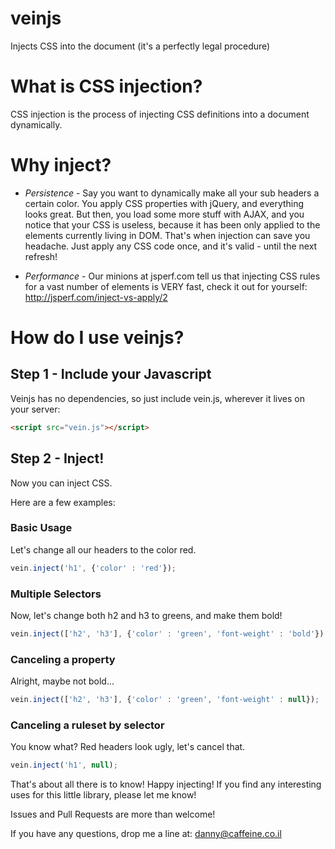 veinjs
======

Injects CSS into the document (it's a perfectly legal procedure)

# What is CSS injection?
CSS injection is the process of injecting CSS definitions into a document dynamically.

# Why inject?
- *Persistence* - Say you want to dynamically make all your sub headers a certain color. You apply CSS properties with jQuery, and everything looks great. But then, you load some more stuff with AJAX, and you notice that your CSS is useless, because it has been only applied to the elements currently living in DOM. That's when injection can save you headache. Just apply any CSS code once, and it's valid - until the next refresh!

- *Performance* - Our minions at jsperf.com tell us that injecting CSS rules for a vast number of elements is VERY fast, check it out for yourself: http://jsperf.com/inject-vs-apply/2

# How do I use veinjs?

## Step 1 - Include your Javascript
Veinjs has no dependencies, so just include vein.js, wherever it lives on your server:
```html
<script src="vein.js"></script>
```

## Step 2 - Inject!
Now you can inject CSS.

Here are a few examples:

### Basic Usage
Let's change all our headers to the color red.
```javascript
vein.inject('h1', {'color' : 'red'});
```

### Multiple Selectors
Now, let's change both h2 and h3 to greens, and make them bold!
```javascript
vein.inject(['h2', 'h3'], {'color' : 'green', 'font-weight' : 'bold'});
```

### Canceling a property
Alright, maybe not bold...
```javascript
vein.inject(['h2', 'h3'], {'color' : 'green', 'font-weight' : null});
```

### Canceling a ruleset by selector
You know what? Red headers look ugly, let's cancel that.
```javascript
vein.inject('h1', null);
```

That's about all there is to know! Happy injecting!
If you find any interesting uses for this little library, please let me know!

Issues and Pull Requests are more than welcome!

If you have any questions, drop me a line at:
danny@caffeine.co.il
